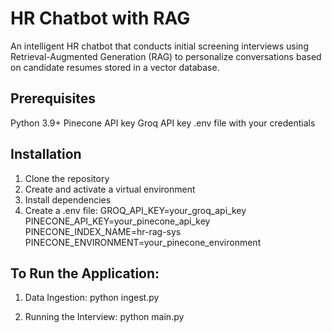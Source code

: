 # **HR Chatbot with RAG**  
An intelligent HR chatbot that conducts initial screening interviews using Retrieval-Augmented Generation (RAG) to personalize conversations based on candidate resumes stored in a vector database.

## **Prerequisites** 
Python 3.9+
Pinecone API key
Groq API key
.env file with your credentials

## **Installation**
1. Clone the repository
2. Create and activate a virtual environment
3. Install dependencies
4. Create a .env file:
   GROQ_API_KEY=your_groq_api_key
   PINECONE_API_KEY=your_pinecone_api_key
   PINECONE_INDEX_NAME=hr-rag-sys
   PINECONE_ENVIRONMENT=your_pinecone_environment


## **To Run the Application:**
1. Data Ingestion:
python ingest.py

2. Running the Interview:
python main.py


